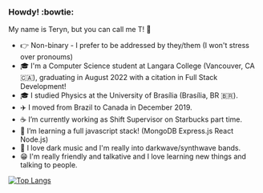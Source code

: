 ### Howdy! :bowtie:

My name is Teryn, but you can call me T! :space_invader:

- 👉 Non-binary - I prefer to be addressed by they/them (I won't stress over pronoums)
- 🎓 I'm a Computer Science student at Langara College (Vancouver, CA 🇨🇦), graduating in August 2022 with a citation in Full Stack Development!
- 🎓 I studied Physics at the University of Brasília (Brasília, BR 🇧🇷).
- ✈️ I moved from Brazil to Canada in December 2019.
- ☕ I’m currently working as Shift Supervisor on Starbucks part time.
- 🌱 I’m learning a full javascript stack! (MongoDB Express.js React Node.js)
- 🦇 I love dark music and I'm really into darkwave/synthwave bands.
- 😁 I'm really friendly and talkative and I love learning new things and talking to people.

[![Top Langs](https://github-readme-stats.vercel.app/api/top-langs/?username=dev0T&layout=compact&theme=github_dark)](https://github.com/anuraghazra/github-readme-stats)
